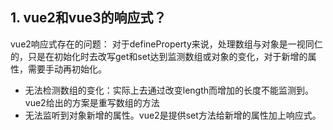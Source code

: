## 1. vue2和vue3的响应式？
vue2响应式存在的问题： 
对于defineProperty来说，处理数组与对象是一视同仁的，只是在初始化时去改写get和set达到监测数组或对象的变化，对于新增的属性，需要手动再初始化。

* 无法检测数组的变化：实际上去通过改变length而增加的长度不能监测到。 vue2给出的方案是重写数组的方法
* 无法监听到对象新增的属性。vue2是提供set方法给新增的属性加上响应式。

